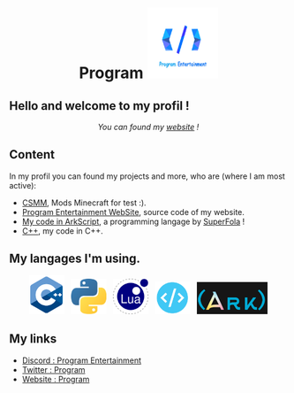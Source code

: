 <h1 align="center">
    Program
    <img src="img/pe.png" width="128" height="128">
</h1>

## Hello and welcome to my profil !

<p align="center">
    <i>You can found my <a href="https://program132.github.io/main.html">website</a> !</i>
</p>

## Content

<p>In my profil you can found my projects and more, who are (where I am most active):
    <ul>
        <li><a href="https://github.com/Program132/PRC">CSMM</a>, Mods Minecraft for test :).</li>
        <li><a href="https://github.com/Program132/program132.github.io">Program Entertainment WebSite</a>, source code of my website.</li>
        <li><a href="https://github.com/Program132/ArkScript">My code in ArkScript</a>, a programming langage by <a href="https://github.com/SuperFola">SuperFola</a> !</li>
        <li><a href="https://github.com/Program132/C">C++</a>, my code in C++.</li>
    </ul>
</p>

## My langages I'm using.

<p align="center">
    <img width="64px" src="img/cpp.png" />&nbsp;&nbsp;
    <img width="64px" src="img/py.png" />&nbsp;&nbsp;
    <img width="64px" src="img/lua.png" />&nbsp;&nbsp;
    <img width="64px" src="img/Web.png" />&nbsp;&nbsp;
    <img width="128px" src="img/ArkScript.png" />
</p>

## My links

- [Discord : Program Entertainment](https://discord.gg/dkkPWZmS92 "Program Entertainment | Server Discord")
- [Twitter : Program](https://twitter.com/ScriptingbeyRBX "Program | Twitter")
- [Website : Program](https://program132.github.io/ "Program | Website")
